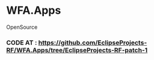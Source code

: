 # WFA.Apps
OpenSource
### CODE AT : https://github.com/EclipseProjects-RF/WFA.Apps/tree/EclipseProjects-RF-patch-1
